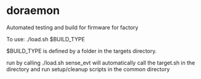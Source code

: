 doraemon
========

Automated testing and build for firmware for factory

To use:
./load.sh $BUILD_TYPE

$BUILD_TYPE is defined by a folder in the targets directory.


run by calling ./load.sh sense_evt
will automatically call the target.sh in the directory and run setup/cleanup scripts in the common directory

